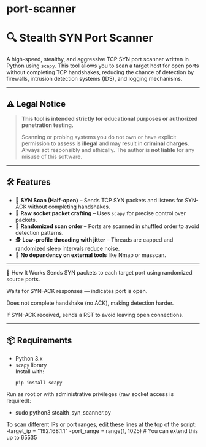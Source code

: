 # port-scanner

# 🔍 Stealth SYN Port Scanner

A high-speed, stealthy, and aggressive TCP SYN port scanner written in Python using `scapy`. This tool allows you to scan a target host for open ports without completing TCP handshakes, reducing the chance of detection by firewalls, intrusion detection systems (IDS), and logging mechanisms.

---

## ⚠️ Legal Notice

> **This tool is intended strictly for educational purposes or authorized penetration testing.**
>
> Scanning or probing systems you do not own or have explicit permission to assess is **illegal** and may result in **criminal charges**. Always act responsibly and ethically. The author is **not liable** for any misuse of this software.

---

## 🛠️ Features

- 🔎 **SYN Scan (Half-open)** – Sends TCP SYN packets and listens for SYN-ACK without completing handshakes.
- 🧬 **Raw socket packet crafting** – Uses `scapy` for precise control over packets.
- 🎲 **Randomized scan order** – Ports are scanned in shuffled order to avoid detection patterns.
- 🕵️ **Low-profile threading with jitter** – Threads are capped and randomized sleep intervals reduce noise.
- 🚫 **No dependency on external tools** like Nmap or masscan.

---
🧪 How It Works
Sends SYN packets to each target port using randomized source ports.

Waits for SYN-ACK responses — indicates port is open.

Does not complete handshake (no ACK), making detection harder.

If SYN-ACK received, sends a RST to avoid leaving open connections.

---

## 📦 Requirements

- Python 3.x
- `scapy` library  
  Install with:
  ```bash
  pip install scapy

Run as root or with administrative privileges (raw socket access is required):
- sudo python3 stealth_syn_scanner.py

To scan different IPs or port ranges, edit these lines at the top of the script:
-target_ip = "192.168.1.1"
-port_range = range(1, 1025)  # You can extend this up to 65535
